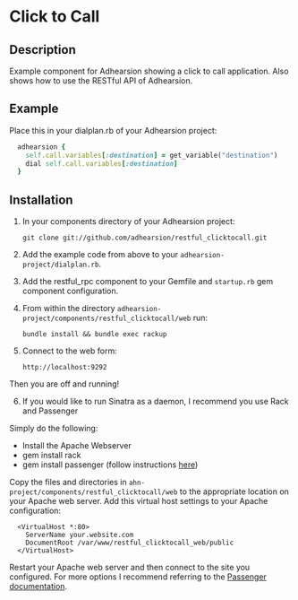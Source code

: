# Click to Call

## Description

Example component for Adhearsion showing a click to call application. Also shows how to use the RESTful API of Adhearsion.

## Example

Place this in your dialplan.rb of your Adhearsion project:

```ruby
  adhearsion {
    self.call.variables[:destination] = get_variable("destination")
    dial self.call.variables[:destination]
  }
```

## Installation

1. In your components directory of your Adhearsion project:

    `git clone git://github.com/adhearsion/restful_clicktocall.git`

2. Add the example code from above to your `adhearsion-project/dialplan.rb`.

3. Add the restful_rpc component to your Gemfile and `startup.rb` gem component configuration.

4. From within the directory `adhearsion-project/components/restful_clicktocall/web` run:

    `bundle install && bundle exec rackup`

5. Connect to the web form:

    `http://localhost:9292`

Then you are off and running!

6. If you would like to run Sinatra as a daemon, I recommend you use Rack and Passenger

Simply do the following:

* Install the Apache Webserver
* gem install rack
* gem install passenger (follow instructions [here](http://www.modrails.com/install.html))

Copy the files and directories in `ahn-project/components/restful_clicktocall/web` to the appropriate location on your Apache web server. Add this virtual host settings to your Apache configuration:

```
  <VirtualHost *:80>
    ServerName your.website.com
    DocumentRoot /var/www/restful_clicktocall_web/public
  </VirtualHost>
```

Restart your Apache web server and then connect to the site you configured. For more options I recommend referring to the [Passenger documentation](http://www.modrails.com/documentation/Users%20guide.html).
